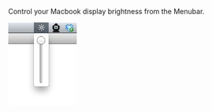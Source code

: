 Control your Macbook display brightness from the Menubar.

![screenshot](https://github.com/yene/DisplayBrightness/raw/master/screenshot.jpg)